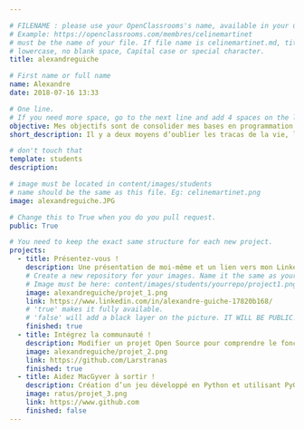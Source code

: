 ```yaml
---

# FILENAME : please use your OpenClassrooms's name, available in your url.
# Example: https://openclassrooms.com/membres/celinemartinet
# must be the name of your file. If file name is celinemartinet.md, title is celinemartinet.
# lowercase, no blank space, Capital case or special character.
title: alexandreguiche

# First name or full name
name: Alexandre
date: 2018-07-16 13:33

# One line.
# If you need more space, go to the next line and add 4 spaces on the left, as in 'description'.
objective: Mes objectifs sont de consolider mes bases en programmation Python ainsi qu'en programmation web afin d'en faire mon métier.
short_description: Il y a deux moyens d’oublier les tracas de la vie, la musique et les chats. Albert Schweitzer

# don't touch that
template: students
description: 

# image must be located in content/images/students
# name should be the same as this file. Eg: celinemartinet.png
image: alexandreguiche.JPG

# Change this to True when you do you pull request.
public: True

# You need to keep the exact same structure for each new project.
projects:
  - title: Présentez-vous !
    description: Une présentation de moi-même et un lien vers mon LinkedIn.
    # Create a new repository for your images. Name it the same as your nickname and profile picture.
    # Image must be here: content/images/students/yourrepo/project1.png
    image: alexandreguiche/projet_1.png
    link: https://www.linkedin.com/in/alexandre-guiche-17820b168/
    # 'true' makes it fully available.
    # 'false' will add a black layer on the picture. IT WILL BE PUBLIC!
    finished: true
  - title: Intégrez la communauté !
    description: Modifier un projet Open Source pour comprendre le fonctionnement de Git, de Github et des pull requests. 
    image: alexandreguiche/projet_2.png
    link: https://github.com/Larstranas
    finished: true
  - title: Aidez MacGyver à sortir !
    description: Création d’un jeu développé en Python et utilisant PyGame.
    image: ratus/projet_3.png
    link: https://www.github.com
    finished: false
---
```

